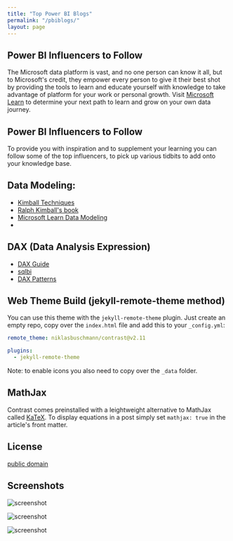 ```yaml
---
title: "Top Power BI Blogs"
permalink: "/pbiblogs/"
layout: page
---
```


## Power BI Influencers to Follow

The Microsoft data platform is vast, and no one person can know it all, but to Microsoft's credit, they empower every person to give it their best shot by providing the tools to learn and educate yourself with knowledge to take advantage of platform for your work or personal growth.  Visit [Microsoft Learn](https://learn.microsoft.com/) to determine your next path to learn and grow on your own data journey.

## Power BI Influencers to Follow
 
 To provide you with inspiration and to supplement your learning you can follow some of the top influencers, to pick up various tidbits to add onto your knowledge base.

 ## Data Modeling:

- [Kimball Techniques](https://www.kimballgroup.com/data-warehouse-business-intelligence-resources/kimball-techniques/)
- [Ralph Kimball's book](https://www.amazon.com/Data-Warehouse-Toolkit-Definitive-Dimensional/dp/1118530802)
- [Microsoft Learn Data Modeling](https://learn.microsoft.com/en-us/power-bi/guidance/star-schema)
- 

## DAX (Data Analysis Expression)

- [DAX Guide](https://dax.guide/)
- [sqlbi](https://www.sqlbi.com/)
- [DAX Patterns](https://www.daxpatterns.com/)


## Web Theme Build (jekyll-remote-theme method)

You can use this theme with the `jekyll-remote-theme` plugin. Just create an empty repo, copy over the `index.html` file and add this to your `_config.yml`:

```yaml
remote_theme: niklasbuschmann/contrast@v2.11

plugins:
  - jekyll-remote-theme
```

Note: to enable icons you also need to copy over the `_data` folder.

## MathJax

Contrast comes preinstalled with a leightweight alternative to MathJax called [KaTeX](https://katex.org/). To display equations in a post simply set `mathjax: true` in the article's front matter.

## License

[public domain](http://unlicense.org/)

## Screenshots

![screenshot](https://user-images.githubusercontent.com/4943215/109431850-cd711780-7a08-11eb-8601-2763f2ee6bb4.png)

![screenshot](https://user-images.githubusercontent.com/4943215/109431832-b6cac080-7a08-11eb-9c5e-a058680c23a1.png)

![screenshot](https://user-images.githubusercontent.com/4943215/73125194-5f0b8b80-3fa4-11ea-805c-8387187503ad.png)
